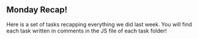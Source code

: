 ## Monday Recap!

Here is a set of tasks recapping everything we did last week. You will find each task written in comments in the JS file of each task folder!

